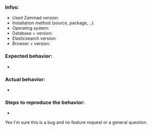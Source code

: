 <!--
Hi there - thanks for filing an issue. Please ensure the following things before creating an issue - thank you! 🤓

Since november 15th we handle all requests, except real bugs, at our community board.https://community.zammad.org/t/major-change-regarding-github-issues-community-board/21
Please post:
- Feature requests
- Development questions
- Technical questions

on the board.


If you think you hit a bug, please continue:
- Search existing issues and the CHANGELOG.md for your issue - there might be a solution already
- Make sure to use the latest version of Zammad if possible
- Add the `log/production.log` file from your system. Attention: Make sure no confidential data is in it!
- Please write the issue in english
- Don't remove the template - otherwise we will close the issue without further comments
- Ask questions about Zammad configuration and usage at our mailinglist. See: https://zammad.org/participate

Note: We always do our best. Unfortunately, sometimes there are too many requests and we can't handle everything at once. If you want to prioritize/escalate your issue, you can do so by means of a support contract (see https://zammad.com/pricing#selfhosted).

* The upper textblock will be removed automatically when you submit your issue *
-->

### Infos:

* Used Zammad version:
* Installation method (source, package, ..):
* Operating system:
* Database + version:
* Elasticsearch version:
* Browser + version: 


### Expected behavior:

*


### Actual behavior:

*


### Steps to reproduce the behavior:

*

Yes I'm sure this is a bug and no feature request or a general question.
